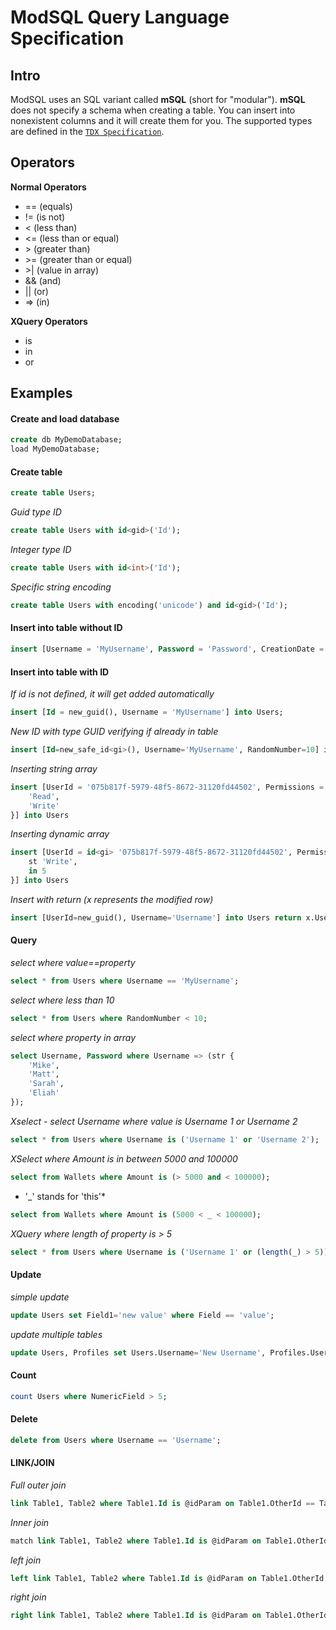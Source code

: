 # ModSQL Query Language Specification

## Intro

ModSQL uses an SQL variant called **mSQL** (short for "modular").
**mSQL** does not specify a schema when creating a table. You can insert into nonexistent columns and it will create them for you.
The supported types are defined in the [`TDX Specification`](https://github.com/modsql/specification/blob/master/TDX/README.md).

## Operators

**Normal Operators**
- == (equals)
- != (is not)
- < (less than)
- <= (less than or equal)
- \> (greater than)
- \>= (greater than or equal)
- \>| (value in array)
- && (and)
- || (or)
- => (in)

**XQuery Operators**
- is
- in
- or

## Examples

#### Create and load database
```sql
create db MyDemoDatabase;
load MyDemoDatabase;
```

#### Create table
```sql
create table Users;
```
*Guid type ID*
```sql
create table Users with id<gid>('Id');
```
*Integer type ID*
```sql
create table Users with id<int>('Id');
```
*Specific string encoding*
```sql
create table Users with encoding('unicode') and id<gid>('Id'); 
```

#### Insert into table without ID
```sql
insert [Username = 'MyUsername', Password = 'Password', CreationDate = utcnow()] into Users;
```

#### Insert into table with ID
*If id is not defined, it will get added automatically*
```sql
insert [Id = new_guid(), Username = 'MyUsername'] into Users;
```

*New ID with type GUID verifying if already in table*
```sql
insert [Id=new_safe_id<gi>(), Username='MyUsername', RandomNumber=10] into Users;
```

*Inserting string array*
```sql
insert [UserId = '075b817f-5979-48f5-8672-31120fd44502', Permissions = str {
    'Read',
    'Write'
}] into Users
```
*Inserting dynamic array*
```sql
insert [UserId = id<gi> '075b817f-5979-48f5-8672-31120fd44502', Permissions = dyn {
    st 'Write',
    in 5
}] into Users
```

*Insert with return (x represents the modified row)*
```sql
insert [UserId=new_guid(), Username='Username'] into Users return x.UserId
```


#### Query
*select where value==property*
```sql
select * from Users where Username == 'MyUsername';
```
*select where less than 10*
```sql
select * from Users where RandomNumber < 10;
```
*select where property in array*
```sql
select Username, Password where Username => (str {
    'Mike',
    'Matt',
    'Sarah',
    'Eliah'
});
```
*Xselect - select Username where value is Username 1 or Username 2*
```sql
select * from Users where Username is ('Username 1' or 'Username 2');
```
*XSelect where Amount is in between 5000 and 100000*
```sql
select from Wallets where Amount is (> 5000 and < 100000);
```
* '_' stands for 'this'*
```sql
select from Wallets where Amount is (5000 < _ < 100000);
```
*XQuery where length of property is > 5*
```sql
select * from Users where Username is ('Username 1' or (length(_) > 5));
```



#### Update
*simple update*
```sql
update Users set Field1='new value' where Field == 'value';
```
*update multiple tables*
```sql
update Users, Profiles set Users.Username='New Username', Profiles.Username='New Username' where Users.Id == @idParam on Users.Id == Profiles.UserId;
```

#### Count
```sql
count Users where NumericField > 5;
```

#### Delete
```sql
delete from Users where Username == 'Username';
```

#### LINK/JOIN
*Full outer join*
```sql
link Table1, Table2 where Table1.Id is @idParam on Table1.OtherId == Table2.OtherId;
```
*Inner join*
```sql
match link Table1, Table2 where Table1.Id is @idParam on Table1.OtherId == Table2.OtherId;
```
*left join*
```sql
left link Table1, Table2 where Table1.Id is @idParam on Table1.OtherId == Table2.OtherId;
```
*right join*
```sql
right link Table1, Table2 where Table1.Id is @idParam on Table1.OtherId == Table2.OtherId;
```

